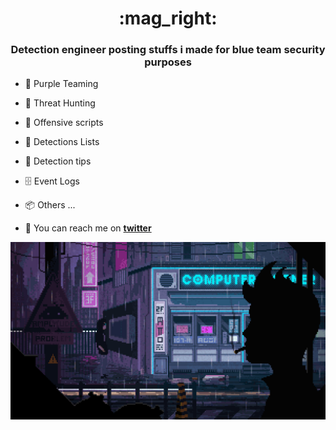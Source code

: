 <h1 align="center"> :mag_right:</h1>
<h3 align="center">Detection engineer posting stuffs i made for blue team security purposes</h3>

- :vampire: Purple Teaming
- :gun: Threat Hunting
- :supervillain:  Offensive scripts
- :newspaper: Detections Lists
- :feet: Detection tips
- :file_cabinet: Event Logs
- :package: Others ...  

- :love_letter: You can reach me on **[twitter](https://twitter.com/mthcht)**

<p align="center">
  <img src="https://github.com/mthcht/mthcht/blob/main/img/img.gif">
  </p>

